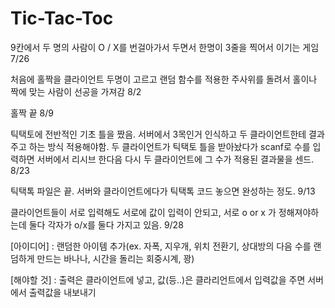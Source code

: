 # Tic-Tac-Toc

9칸에서 두 명의 사람이 O / X를 번걸아가서 두면서 한명이 3줄을 찍어서 이기는 게임 7/26

처음에 홀짝을 클라이언트 두명이 고르고 랜덤 함수를 적용한 주사위를 돌려서 홀이나 짝에 맞는 사람이 선공을 가져감 8/2

홀짝 끝 8/9

틱택토에 전반적인 기초 틀을 짰음. 서버에서 3목인거 인식하고 두 클라이언트한테 결과 주고 하는 방식 적용해야함. 두 클라이언트가 틱택토 틀을 받아놨다가 scanf로 수를 입력하면 서버에서 리시브 한다음 다시 두 클라이언트에 그 수가 적용된 결과물을 센드. 8/23

틱택톡 파일은 끝. 서버와 클라이언트에다가 틱택톡 코드 놓으면 완성하는 정도. 9/13

클라이언트들이 서로 입력해도 서로에 값이 입력이 안되고, 서로 o or x 가 정해져야하는데 둘다 각자가 o/x를 둘다 가지고 있음. 9/28

[아이디어] : 랜덤한 아이템 추가(ex. 자폭, 지우개, 위치 전환기, 상대방의 다음 수를 랜덤하게 만드는 바나나, 시간을 돌리는 회중시계, 꽝)

[해야할 것] : 출력은 클라이언트에 넣고, 값(등..)은 클라리언트에서 입력값을 주면 서버에서 출력값을 내보내기
